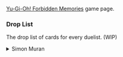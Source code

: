 [Yu-Gi-Oh! Forbidden Memories](http://retroachievements.org/game/11388) game page.

### **Drop List**
The drop list of cards for every duelist. (WIP)
<details>
  <summary>Simon Muran</summary>

| | Rank S/A (Pow)  | | | Rank S/A (Tec) | | | Rank B/C/D | |
| ------------- | ------------- | ---: | ------------- | ------------- | ---: | ------------- | ------------- | ---: |
| **Nr.** | **Name**  | **Chance**  | **Nr.** | **Name**  | **Chance**  | **Nr.** | **Name**  | **Chance**  |
| 002 | Mystical Elf | 44 (0x2c) | | | | | | |
| 006 | Feral Imp | 44 (0x2c) | | | | | | |
| 009 | Shadow Specter | 150 (0x96) | | | | | | |
| 010 | Blackland Fire Dragon | 44 (0x2c) | | | | | | |
| 019 | Right Arm of the Forbidden One | 10 (0x0a) | | | | | | |
| 025 | Horn Imp | 44 (0x2c) | | | | | | |
| 027 | Battle Ox | 44 (0x2c) | | | | | | |
| 030 | Zombie Warrior | 44 (0x2c) | | | | | | |
| 031 | Koumori Dragon | 46 (0x2e) | | | | | | |
| 035 | Dark Magician | 46 (0x2e) | | | | | | |
| 038 | Gaia the Fierce Knight | 46 (0x2e)  | | | | | | |
| 039 | Curse of Dragon | 46 (0x2e) | | | | | | |
| 041 | Celtic Guardian | 46 (0x2e) | | | | | | |
| 046 | Griffore | 46 (0x2e) | | | | | | |
| 047 | Torike | 46 (0x2e) | | | | | | |
| 048 | Sangan | 46 (0x2e) | | | | | | |
| 059 | Mammoth Graveyard | 46 (0x2e) | | | | | | |
| 065 | Silver Fang | 46 (0x2e) | | | | | | |
| 074 | Giant Soldier of Stone | 46 (0x2e) | | | | | | |
| 089 | Catapult Turtle | 46 (0x2e) | | | | | | |
| 094 | Crawling Dragon | 20 (0x14) | | | | | | |
| 111 | Doma The Angle of Silence | 20 (0x14) | | | | | | |
| 130 | Weather Control | 90 (0x5a) | | | | | | |
| 238 | Yashinoki | 20 (0x14) | | | | | | |
| 333 | Sogen | 60 (0x3c) | | | | | | |
| 381 | Toon Alligator| 2 (0x02) | | | | | | |
| 396 | Ocubeam | 20 (0x14) | | | | | | |
| 408 | Giant-Mech Soldier | 20 (0x14) | | | | | | |
| 409 | Metal Dragon | 20 (0x14) | | | | | | |
| 422 | Jinzo #7 | 88 (0x58) | | | | | | |
| 436 | White Dolphin | 88 (0x58) | | | | | | |
| 437 | Deepsea Shark | 20 (0x14) | | | | | | |
| 439 | Bottom Dweller | 20 (0x14) | | | | | | |
| 458 | Kaminari Attack | 20 (0x14) | | | | | | |
| 473 | Vermillion Sparrow | 20 (0x14) | | | | | | |
| 482 | Pragtical | 20 (0x14) | | | | | | |
| 485 | Korogashi | 88 (0x58) | | | | | | |
| 487 | Flower Wolf | 20 (0x14) | | | | | | |
| 509 | Bracchio-raidus | 20 (0x14) | | | | | | |
| 516 | Muka Muka | 88 (0x58) | | | | | | |
| 521 | Skullbird | 20 (0x14) | | | | | | |
| 533 | Kwagar Hercules | 20 (0x14) | | | | | | |
| 542 | Misairuzame | 20 (0x14) | | | | | | |
| 557 | Steel Ogre Grotto #1 | 20 (0x14) | | | | | | |
| 563 | Wretched Ghost of the Attic | 88 (0x58) | | | | | | |
| 626 | Amazon of the Seas | 20 (0x14) | | | | | | |
| 645 | Royal Guard | 20 (0x14) | | | | | | |
| 667 | Gate Guardian Ritual | 20 (0x14) | | | | | | |
| 715 | Psycho-Puppet | 20 (0x14) | | | | | | |
| 720 | Mask of Shrine & Dark | 20 (0x14) | | | | | | |
| 721 | Dark Magic Ritual | 20 (0x14) | | | | | | |
| 722 | Magician of Black Chaos | 20 (0x14) | | | | | | |
</details>

